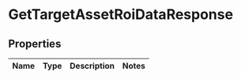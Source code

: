 

# GetTargetAssetRoiDataResponse


## Properties

| Name | Type | Description | Notes |
|------------ | ------------- | ------------- | -------------|



